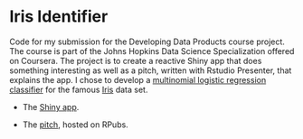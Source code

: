 # Iris Identifier

Code for my submission for the Developing Data Products course project. The course is part of the Johns Hopkins Data Science Specialization offered on Coursera. The project is to create a reactive Shiny app that does something interesting as well as a pitch, written with Rstudio Presenter, that explains the app. I chose to develop a [multinomial logistic regression classifier](https://en.wikipedia.org/wiki/Multinomial_logistic_regression) for the famous [Iris](https://archive.ics.uci.edu/ml/datasets/iris) data set. 

* The [Shiny app](https://ericoden.shinyapps.io/iris_identifier/).

* The [pitch](https://rpubs.com/drsnowbunny1234/803778), hosted on RPubs.
